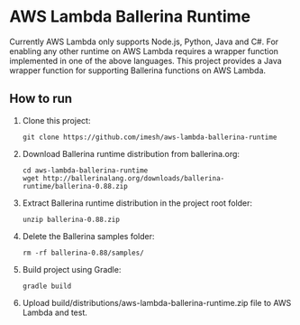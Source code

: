 # AWS Lambda Ballerina Runtime

Currently AWS Lambda only supports Node.js, Python, Java and C#. For enabling any other runtime on AWS Lambda 
requires a wrapper function implemented in one of the above languages. This project provides a Java wrapper 
function for supporting Ballerina functions on AWS Lambda.

## How to run

1. Clone this project:
   ```
   git clone https://github.com/imesh/aws-lambda-ballerina-runtime
   ```

2. Download Ballerina runtime distribution from ballerina.org:
   ```
   cd aws-lambda-ballerina-runtime
   wget http://ballerinalang.org/downloads/ballerina-runtime/ballerina-0.88.zip
   ```

3. Extract Ballerina runtime distribution in the project root folder:
   ```
   unzip ballerina-0.88.zip
   ```

4. Delete the Ballerina samples folder:
   ```
   rm -rf ballerina-0.88/samples/
   ```

5. Build project using Gradle:
   ```
   gradle build
   ```

6. Upload build/distributions/aws-lambda-ballerina-runtime.zip file to AWS Lambda and test.
